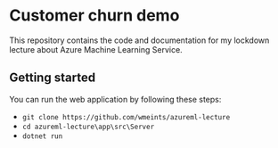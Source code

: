 # Customer churn demo

This repository contains the code and documentation for my lockdown lecture
about Azure Machine Learning Service.

## Getting started

You can run the web application by following these steps:

* `git clone https://github.com/wmeints/azureml-lecture`
* `cd azureml-lecture\app\src\Server`
* `dotnet run`
